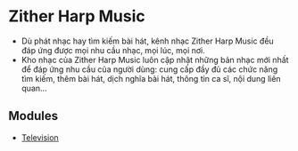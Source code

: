 # Zither Harp Music
- Dù phát nhạc hay tìm kiếm bài hát, kênh nhạc Zither Harp Music đều đáp ứng được mọi nhu cầu nhạc, mọi lúc, mọi nơi. 
- Kho nhạc của Zither Harp Music luôn cập nhật những bản nhạc mới nhất để đáp ứng nhu cầu của người dùng: cung cấp đầy đủ các chức năng tìm kiếm, thêm bài hát, dịch nghĩa bài hát, thông tin ca sĩ, nội dung liên quan...

## Modules
- [Television](https://play.google.com/store/apps/details?id=com.zitherharp.music.television)